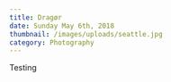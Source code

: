 ```yaml
---
title: Dragør
date: Sunday May 6th, 2018
thumbnail: /images/uploads/seattle.jpg
category: Photography
---
```

Testing